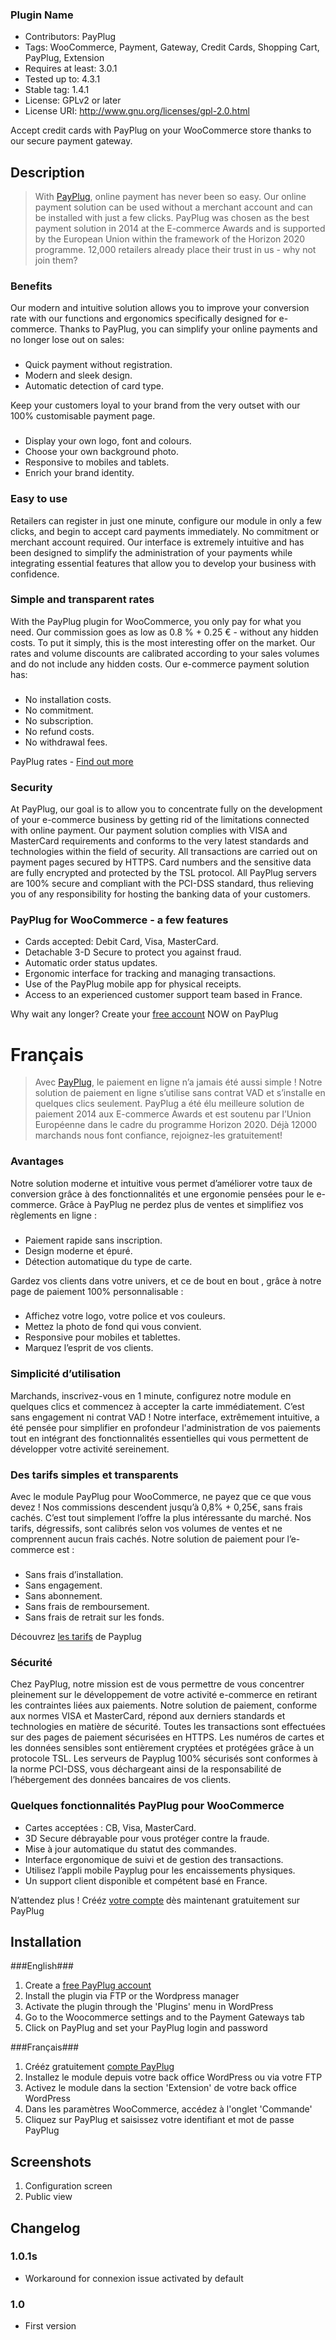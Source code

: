 ### Plugin Name ###
* Contributors: PayPlug
* Tags: WooCommerce, Payment, Gateway, Credit Cards, Shopping Cart, PayPlug, Extension
* Requires at least: 3.0.1
* Tested up to: 4.3.1
* Stable tag: 1.4.1
* License: GPLv2 or later
* License URI: http://www.gnu.org/licenses/gpl-2.0.html

Accept credit cards with PayPlug on your WooCommerce store thanks to our secure payment gateway.

## Description ##

> With [PayPlug](https://www.payplug.com?origin=wpwc "PayPlug"), online payment has never been so easy. Our online payment solution can be used without a merchant account and can be installed with just a few clicks. PayPlug was chosen as the best payment solution in 2014 at the E-commerce Awards and is supported by the European Union within the framework of the Horizon 2020 programme. 12,000 retailers already place their trust in us - why not join them?

### Benefits ###

Our modern and intuitive solution allows you to improve your conversion rate with our functions and ergonomics specifically designed for e-commerce.  Thanks to PayPlug, you can simplify your online payments and no longer lose out on sales:

### ###
* Quick payment without registration.
* Modern and sleek design.
* Automatic detection of card type.

Keep your customers loyal to your brand from the very outset with our 100% customisable payment page. 

### ###
* Display your own logo, font and colours.
* Choose your own background photo.
* Responsive to mobiles and tablets.
* Enrich your brand identity.

### Easy to use ###

Retailers can register in just one minute, configure our module in only a few clicks, and begin to accept card payments immediately. No commitment or merchant account required. Our interface is extremely intuitive and has been designed to simplify the administration of your payments while integrating essential features that allow you to develop your business with confidence.

### Simple and transparent rates ###

With the PayPlug plugin for WooCommerce, you only pay for what you need. Our commission goes as low as 0.8 % +  0.25 € - without any hidden costs. To put it simply, this is the most interesting offer on the market. 
Our rates and volume discounts are calibrated according to your sales volumes and do not include any hidden costs. Our e-commerce payment solution has:

### ###

* No installation costs.
* No commitment.
* No subscription.
* No refund costs.
* No withdrawal fees.

PayPlug rates - [Find out more](https://www.payplug.com/pricing?origin=wpwc "Find out more")

### Security ###

At PayPlug, our goal is to allow you to concentrate fully on the development of your e-commerce business by getting rid of the limitations connected with online payment. 
Our payment solution complies with VISA and MasterCard requirements and conforms to the very latest standards and technologies within the field of security. 
All transactions are carried out on payment pages secured by HTTPS. Card numbers and the sensitive data are fully encrypted and protected by the TSL protocol. All PayPlug servers are 100% secure and compliant with the PCI-DSS standard, thus relieving you of any responsibility for hosting the banking data of your customers.


### PayPlug for WooCommerce - a few features ###

* Cards accepted: Debit Card, Visa, MasterCard.
* Detachable 3-D Secure to protect you against fraud.
* Automatic order status updates.
* Ergonomic interface for tracking and managing transactions.
* Use of the PayPlug mobile app for physical receipts.
* Access to an experienced customer support team based in France.

Why wait any longer? Create your [free account](https://www.payplug.com/portal2/signup?origin=wpwc "free account") NOW on PayPlug 


# Français #

>Avec [PayPlug](https://www.payplug.com/fr?origin=wpwc "PayPlug"), le paiement en ligne n’a jamais été aussi simple ! Notre solution de paiement en ligne s’utilise sans contrat VAD et s’installe en quelques clics seulement. PayPlug a été élu meilleure solution de paiement 2014 aux E-commerce Awards et est soutenu par l’Union Européenne dans le cadre du programme Horizon 2020. Déjà 12000  marchands nous font confiance, rejoignez-les gratuitement!

### Avantages ###
Notre solution moderne et intuitive vous permet d’améliorer votre taux de conversion grâce à des fonctionnalités et une ergonomie pensées pour le e-commerce.  Grâce à PayPlug ne perdez plus de ventes et simplifiez vos règlements en ligne :

### ###
* Paiement rapide sans inscription.
* Design moderne et épuré.
* Détection automatique du type de carte.

Gardez vos clients dans votre univers, et ce de bout en bout , grâce à notre page de paiement 100% personnalisable :

### ###
* Affichez votre logo, votre police et vos couleurs.
* Mettez la photo de fond qui vous convient.
* Responsive pour mobiles et tablettes.
* Marquez l’esprit de vos clients.


### Simplicité d’utilisation ###

Marchands, inscrivez-vous en 1 minute, configurez notre module en quelques clics et commencez à accepter la carte immédiatement. C’est sans engagement ni contrat VAD ! Notre interface, extrêmement intuitive,  a été pensée pour simplifier en profondeur l'administration de vos paiements tout en intégrant des fonctionnalités essentielles qui vous permettent de développer votre activité sereinement.


### Des tarifs simples et transparents ###

Avec le module PayPlug pour WooCommerce, ne payez que ce que vous devez ! Nos commissions descendent jusqu’à 0,8% + 0,25€, sans frais cachés. C’est tout simplement l’offre la plus intéressante du marché. 
Nos tarifs, dégressifs, sont calibrés selon vos volumes de ventes et ne comprennent aucun frais cachés. Notre solution de paiement pour l’e-commerce est :

### ###
* Sans frais d’installation.
* Sans engagement.
* Sans abonnement. 
* Sans frais de remboursement.
* Sans frais de retrait sur les fonds.

Découvrez [les tarifs](https://www.payplug.com/fr/tarifs?origin=wpwc "les tarifs") de Payplug

### Sécurité ###

Chez PayPlug, notre mission est de vous permettre de vous concentrer pleinement sur le développement de votre activité e-commerce en retirant les contraintes liées aux paiements. 
Notre solution de paiement, conforme aux normes VISA et MasterCard, répond aux derniers standards et technologies en matière de sécurité. 
Toutes les transactions sont effectuées sur des pages de paiement sécurisées en HTTPS. Les numéros de cartes et les données sensibles sont entièrement cryptées et protégées grâce à un protocole TSL. Les serveurs de Payplug 100% sécurisés sont conformes à la norme PCI-DSS, vous déchargeant ainsi de la responsabilité de l’hébergement des données bancaires de vos clients.


### Quelques fonctionnalités PayPlug pour WooCommerce ###

* Cartes acceptées : CB, Visa, MasterCard.
* 3D Secure débrayable pour vous protéger contre la fraude.
* Mise à jour automatique du statut des commandes.
* Interface ergonomique de suivi et de gestion des transactions.
* Utilisez l’appli mobile Payplug pour les encaissements physiques.
* Un support client disponible et compétent basé en France.

N’attendez plus ! Crééz [votre compte](https://www.payplug.com/portal2/signup?origin=wpwc "votre compte") dès maintenant gratuitement sur PayPlug 



## Installation ##

###English###

1. Create a [free PayPlug account](http://www.payplug.com/portal2/signup?origin=wpwc "free PayPlug account")
2. Install the plugin via FTP or the Wordpress manager
3. Activate the plugin through the 'Plugins' menu in WordPress
4. Go to the Woocommerce settings and to the Payment Gateways tab
5. Click on PayPlug and set your PayPlug login and password

###Français###

1. Crééz gratuitement [compte PayPlug](http://www.payplug.com/portal2/signup?origin=wpwc "compte PayPlug")
2. Installez le module depuis votre back office WordPress ou via votre FTP
3. Activez le module dans la section 'Extension' de votre back office WordPress
4. Dans les paramètres WooCommerce, accédez à l'onglet 'Commande'
5. Cliquez sur PayPlug et saisissez votre identifiant et mot de passe PayPlug


## Screenshots ##

1. Configuration screen
2. Public view

## Changelog ##

### 1.0.1s ###
* Workaround for connexion issue activated by default 

### 1.0 ###
* First version
